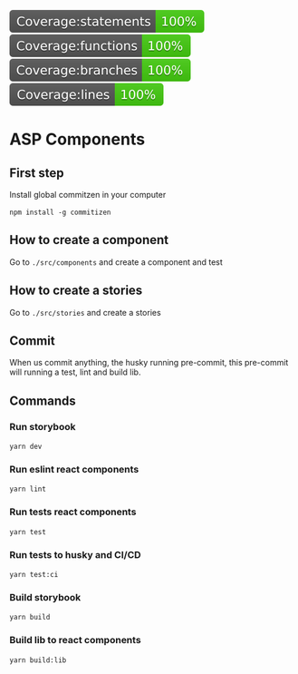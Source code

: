 ![statements](../coverage/badge-statements.svg)
![functions](../coverage/badge-functions.svg)
![branches](../coverage/badge-branches.svg)
![lines](../coverage/badge-lines.svg)

# ASP Components

## First step

Install global commitzen in your computer

```shell
npm install -g commitizen
```

## How to create a component

Go to `./src/components` and create a component and test

## How to create a stories

Go to `./src/stories` and create a stories

## Commit

When us commit anything, the husky running pre-commit, this pre-commit will running a test, lint and build lib.

## Commands

### Run storybook
```shell
yarn dev
```

### Run eslint react components
```shell
yarn lint
```

 ### Run tests react components
```shell
yarn test
```

### Run tests to husky and CI/CD
```shell
yarn test:ci
```

### Build storybook
```shell
yarn build
```

### Build lib to react components
```shell
yarn build:lib
```

